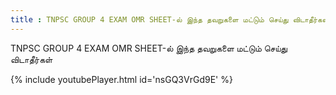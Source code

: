 ```yaml
---
title : TNPSC GROUP 4 EXAM OMR SHEET-ல் இந்த தவறுகளை மட்டும் செய்து விடாதீர்கள்
---
```


TNPSC GROUP 4 EXAM OMR SHEET-ல் இந்த தவறுகளை மட்டும் செய்து விடாதீர்கள்



{% include youtubePlayer.html id='nsGQ3VrGd9E' %}
